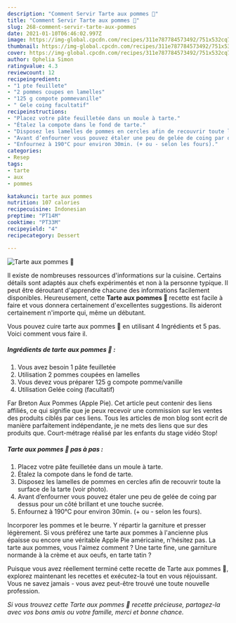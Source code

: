 ```yaml
---
description: "Comment Servir Tarte aux pommes 🍏"
title: "Comment Servir Tarte aux pommes 🍏"
slug: 268-comment-servir-tarte-aux-pommes
date: 2021-01-10T06:46:02.997Z
image: https://img-global.cpcdn.com/recipes/311e787784573492/751x532cq70/tarte-aux-pommes-🍏-photo-principale-de-la-recette.jpg
thumbnail: https://img-global.cpcdn.com/recipes/311e787784573492/751x532cq70/tarte-aux-pommes-🍏-photo-principale-de-la-recette.jpg
cover: https://img-global.cpcdn.com/recipes/311e787784573492/751x532cq70/tarte-aux-pommes-🍏-photo-principale-de-la-recette.jpg
author: Ophelia Simon
ratingvalue: 4.3
reviewcount: 12
recipeingredient:
- "1 pte feuillete"
- "2 pommes coupes en lamelles"
- "125 g compote pommevanille"
- " Gele coing facultatif"
recipeinstructions:
- "Placez votre pâte feuilletée dans un moule à tarte."
- "Étalez la compote dans le fond de tarte."
- "Disposez les lamelles de pommes en cercles afin de recouvrir toute la surface de la tarte (voir photo)."
- "Avant d’enfourner vous pouvez étaler une peu de gelée de coing par dessus pour un côté brillant et une touche sucrée."
- "Enfournez à 190°C pour environ 30min. (+ ou - selon les fours)."
categories:
- Resep
tags:
- tarte
- aux
- pommes

katakunci: tarte aux pommes 
nutrition: 107 calories
recipecuisine: Indonesian
preptime: "PT14M"
cooktime: "PT33M"
recipeyield: "4"
recipecategory: Dessert

---
```



![Tarte aux pommes 🍏](https://img-global.cpcdn.com/recipes/311e787784573492/751x532cq70/tarte-aux-pommes-🍏-photo-principale-de-la-recette.jpg)

Il existe de nombreuses ressources d'informations sur la cuisine. Certains détails sont adaptés aux chefs expérimentés et non à la personne typique. Il peut être déroutant d'apprendre chacune des informations facilement disponibles. Heureusement, cette <strong> Tarte aux pommes 🍏 </strong> recette est facile à faire et vous donnera certainement d'excellentes suggestions. Ils aideront certainement n'importe qui, même un débutant.

<!--inarticleads1-->

Vous pouvez cuire tarte aux pommes 🍏 en utilisant 4 Ingrédients et 5 pas. Voici comment vous faire il.

##### Ingrédients de tarte aux pommes 🍏 :

1. Vous avez besoin 1 pâte feuilletée
1. Utilisation 2 pommes coupées en lamelles
1. Vous devez vous préparer 125 g compote pomme/vanille
1. Utilisation  Gelée coing (facultatif)


Far Breton Aux Pommes (Apple Pie). Cet article peut contenir des liens affiliés, ce qui signifie que je peux recevoir une commission sur les ventes des produits ciblés par ces liens. Tous les articles de mon blog sont ecrit de manière parfaitement indépendante, je ne mets des liens que sur des produits que. Court-métrage réalisé par les enfants du stage vidéo Stop! 

<!--inarticleads2-->

##### Tarte aux pommes 🍏 pas à pas :

1. Placez votre pâte feuilletée dans un moule à tarte.
1. Étalez la compote dans le fond de tarte.
1. Disposez les lamelles de pommes en cercles afin de recouvrir toute la surface de la tarte (voir photo).
1. Avant d’enfourner vous pouvez étaler une peu de gelée de coing par dessus pour un côté brillant et une touche sucrée.
1. Enfournez à 190°C pour environ 30min. (+ ou - selon les fours).


Incorporer les pommes et le beurre. Y répartir la garniture et presser légèrement. Si vous préférez une tarte aux pommes à l&#39;ancienne plus épaisse ou encore une véritable Apple Pie américaine, n&#39;hésitez pas. La tarte aux pommes, vous l&#39;aimez comment ? Une tarte fine, une garniture normande à la crème et aux oeufs, en tarte tatin ? 

<!--inarticleads1-->

<p>
Puisque vous avez réellement terminé cette recette de Tarte aux pommes 🍏, explorez maintenant les recettes et exécutez-la tout en vous réjouissant. Vous ne savez jamais - vous avez peut-être trouvé une toute nouvelle profession.
</p>

<p>
<i>Si vous trouvez cette Tarte aux pommes 🍏 recette précieuse, partagez-la avec vos bons amis ou votre famille, merci et bonne chance.</i>
</p>
